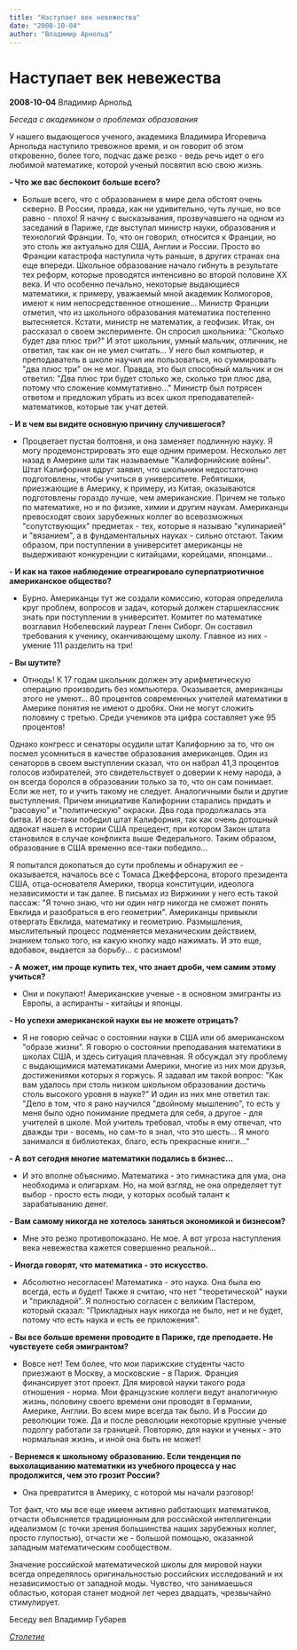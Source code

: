 ```yaml
---
title: "Наступает век невежества"
date: "2008-10-04"
author: "Владимир Арнольд"
---
```


# Наступает век невежества

**2008-10-04** Владимир Арнольд

*Беседа с академиком о проблемах образования* 

У нашего выдающегося ученого, академика Владимира Игоревича Арнольда наступило тревожное время, и он говорит об этом откровенно, более того, подчас даже резко - ведь речь идет о его любимой математике, которой ученый посвятил всю свою жизнь.

**- Что же вас беспокоит больше всего?**

- Больше всего, что с образованием в мире дела обстоят очень скверно. В России, правда, как ни удивительно, чуть лучше, но все равно - плохо! Я начну с высказывания, прозвучавшего на одном из заседаний в Париже, где выступал министр науки, образования и технологий Франции. То, что он говорил, относится к Франции, но это столь же актуально для США, Англии и России. Просто во Франции катастрофа наступила чуть раньше, в других странах она еще впереди. Школьное образование начало гибнуть в результате тех реформ, которые проводятся интенсивно во второй половине ХХ века. И что особенно печально, некоторые выдающиеся математики, к примеру, уважаемый мной академик Колмогоров, имеют к ним непосредственное отношение... Министр Франции отметил, что из школьного образования математика постепенно вытесняется. Кстати, министр не математик, а геофизик. Итак, он рассказал о своем эксперименте. Он спросил школьника: "Сколько будет два плюс три?" И этот школьник, умный мальчик, отличник, не ответил, так как он не умел считать... У него был компьютер, и преподаватель в школе научил им пользоваться, но суммировать "два плюс три" он не мог. Правда, это был способный мальчик и он ответил: "Два плюс три будет столько же, сколько три плюс два, потому что сложение коммутативно..." Министр был потрясен ответом и предложил убрать из всех школ преподавателей-математиков, которые так учат детей.

**- И в чем вы видите основную причину случившегося?** 

- Процветает пустая болтовня, и она заменяет подлинную науку. Я могу продемонстрировать это еще одним примером. Несколько лет назад в Америке шли так называемые "Калифорнийские войны". Штат Калифорния вдруг заявил, что школьники недостаточно подготовлены, чтобы учиться в университете. Ребятишки, приезжающие в Америку, к примеру, из Китая, оказываются подготовлены гораздо лучше, чем американские. Причем не только по математике, но и по физике, химии и другим наукам. Американцы превосходят своих зарубежных коллег во всевозможных "сопутствующих" предметах - тех, которые я называю "кулинарией" и "вязанием", а в фундаментальных науках - сильно отстают. Таким образом, при поступлении в университет американцы не выдерживают конкуренции с китайцами, корейцами, японцами...

**- И как на такое наблюдение отреагировало суперпатриотичное американское общество?** 

- Бурно. Американцы тут же создали комиссию, которая определила круг проблем, вопросов и задач, который должен старшеклассник знать при поступлении в университет. Комитет по математике возглавил Нобелевский лауреат Гленн Сиборг. Он составил требования к ученику, оканчивающему школу. Главное из них - умение 111 разделить на три!

**- Вы шутите?** 

- Отнюдь! К 17 годам школьник должен эту арифметическую операцию производить без компьютера. Оказывается, американцы этого не умеют... 80 процентов современных учителей математики в Америке понятия не имеют о дробях. Они не могут сложить половину с третью. Среди учеников эта цифра составляет уже 95 процентов!

Однако конгресс и сенаторы осудили штат Калифорнию за то, что он посмел усомниться в качестве образования американцев. Один из сенаторов в своем выступлении сказал, что он набрал 41,3 процентов голосов избирателей, это свидетельствует о доверии к нему народа, а он всегда боролся в образовании только за то, что он сам понимает. Если же нет, то и учить такому не следует. Аналогичными были и другие выступления. Причем инициативе Калифорнии старались придать и "расовую" и "политическую" окраски. Два года продолжалась эта битва. И все-таки победил штат Калифорния, так как очень дотошный адвокат нашел в истории США прецедент, при котором Закон штата становился в случае конфликта выше Федерального. Таким образом, образование в США временно все-таки победило...

Я попытался докопаться до сути проблемы и обнаружил ее - оказывается, началось все с Томаса Джефферсона, второго президента США, отца-основателя Америки, творца конституции, идеолога независимости и так далее. В письмах из Виржинии у него есть такой пассаж: "Я точно знаю, что ни один негр никогда не сможет понять Евклида и разобраться в его геометрии". Американцы привыкли отвергать Евклида, математику и геометрию. Размышления, мыслительный процесс подменяется механическим действием, знанием только того, на какую кнопку надо нажимать. И это еще, вдобавок, выдается за борьбу... с расизмом!

**- А может, им проще купить тех, что знает дроби, чем самим этому учиться?** 

- Они и покупают! Американские ученые - в основном эмигранты из Европы, а аспиранты - китайцы и японцы.

**- Но успехи американской науки вы не можете отрицать?**

- Я не говорю сейчас о состоянии науки в США или об американском "образе жизни". Я говорю о состоянии преподавания математики в школах США, и здесь ситуация плачевная. Я обсуждал эту проблему с выдающимися математиками Америки, многие из них мои друзья, достижениями которых я горжусь. Я задавал им такой вопрос: "Как вам удалось при столь низком школьном образовании достичь столь высокого уровня в науке?" И один из них мне ответил так: "Дело в том, что я рано научился "двойному мышлению", то есть у меня было одно понимание предмета для себя, а другое - для учителей в школе. Мой учитель требовал, чтобы я ему отвечал, что дважды три - восемь, но сам-то я знал, что это шесть... Я много занимался в библиотеках, благо, есть прекрасные книги..." 

**- А вот сегодня многие математики подались в бизнес...** 

- И это вполне объяснимо. Математика - это гимнастика для ума, она необходима и олигархам. Но, на мой взгляд, не она определяет тут выбор - просто есть люди, у которых особый талант к зарабатыванию денег.

**- Вам самому никогда не хотелось заняться экономикой и бизнесом?** 

- Мне это резко противопоказано. Не мое. А вот угроза наступления века невежества кажется совершенно реальной...

**- Иногда говорят, что математика - это искусство.** 

- Абсолютно несогласен! Математика - это наука. Она была ею всегда, есть и будет! Также я считаю, что нет "теоретической" науки и "прикладной". Я полностью согласен с великим Пастером, который сказал: "Прикладных наук никогда не было, нет и не будет, потому что есть наука и есть ее приложения".

**- Вы все больше времени проводите в Париже, где преподаете. Не чувствуете себя эмигрантом?** 

- Вовсе нет! Тем более, что мои парижские студенты часто приезжают в Москву, а московские - в Париж. Франция финансирует этот проект. Для мировой науки такого рода отношения - норма. Мои французские коллеги ведут аналогичную жизнь, половину своего времени они проводят в Германии, Америке, Англии. Во всем мире всегда так было. И в России до революции тоже. Да и после революции некоторые крупные ученые подолгу работали за границей. Повторяю, для науки и ученых - это нормальная жизнь, и иной она быть не может!

**- Вернемся к школьному образованию. Если тенденция по выхолащиванию математики из учебного процесса у нас продолжится, чем это грозит России?** 

- Она превратится в Америку, с которой мы начали разговор!

Тот факт, что мы все еще имеем активно работающих математиков, отчасти объясняется традиционным для российской интеллигенции идеализмом (с точки зрения большинства наших зарубежных коллег, просто глупостью), отчасти же - большой помощью, оказанной западным математическим сообществом.

Значение российской математической школы для мировой науки всегда определялось оригинальностью российских исследований и их независимостью от западной моды. Чувство, что занимаешься областью, которая станет модной лет через двадцать, чрезвычайно стимулирует.

Беседу вел Владимир Губарев

*[Столетие](http://www.stoletie.ru/rossiya_i_mir/fip/vladimir_arnold_nastupaet_vek_nevezhestva.htm)*